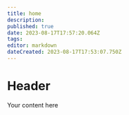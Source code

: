 ```yaml
---
title: home
description: 
published: true
date: 2023-08-17T17:57:20.064Z
tags: 
editor: markdown
dateCreated: 2023-08-17T17:53:07.750Z
---
```


# Header
Your content here